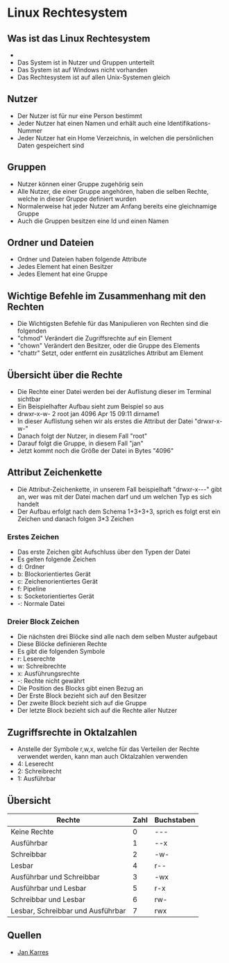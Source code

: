 # Linux Rechtesystem

## Was ist das Linux Rechtesystem
+ 
+ Das System ist in Nutzer und Gruppen unterteilt
+ Das System ist auf Windows nicht vorhanden
+ Das Rechtesystem ist auf allen Unix-Systemen gleich

## Nutzer

+ Der Nutzer ist für nur eine Person bestimmt
+ Jeder Nutzer hat einen Namen und erhält auch eine Identifikations-Nummer
+ Jeder Nutzer hat ein Home Verzeichnis, in welchen die persönlichen Daten gespeichert sind

## Gruppen

+ Nutzer können einer Gruppe zugehörig sein
+ Alle Nutzer, die einer Gruppe angehören, haben die selben Rechte, welche in dieser Gruppe definiert wurden
+ Normalerweise hat jeder Nutzer am Anfang bereits eine gleichnamige Gruppe
+ Auch die Gruppen besitzen eine Id und einen Namen

## Ordner und Dateien

+ Ordner und Dateien haben folgende Attribute
+ Jedes Element hat einen Besitzer
+ Jedes Element hat eine Gruppe

## Wichtige Befehle im Zusammenhang mit den Rechten

+ Die Wichtigsten Befehle für das Manipulieren von Rechten sind die folgenden
+ "chmod" Verändert die Zugriffsrechte auf ein Element
+ "chown" Verändert den Besitzer, oder die Gruppe des Elements
+ "chattr" Setzt, oder entfernt ein zusätzliches Attribut am Element

## Übersicht über die Rechte

+ Die Rechte einer Datei werden bei der Auflistung dieser im Terminal sichtbar
+ Ein Beispielhafter Aufbau sieht zum Beispiel so aus
+ drwxr-x-w- 2 root jan 4096 Apr 15 09:11 dirname1
+ In dieser Auflistung sehen wir als erstes die Attribut der Datei "drwxr-x-w-"
+ Danach folgt der Nutzer, in diesem Fall "root"
+ Darauf folgt die Gruppe, in diesem Fall "jan"
+ Jetzt kommt noch die Größe der Datei in Bytes "4096"

## Attribut Zeichenkette

+ Die Attribut-Zeichenkette, in unserem Fall beispielhaft "drwxr-x---" gibt an, wer was mit der Datei machen darf und um welchen Typ es sich handelt
+ Der Aufbau erfolgt nach dem Schema 1+3+3+3, sprich es folgt erst ein Zeichen und danach folgen 3*3 Zeichen

### Erstes Zeichen

+ Das erste Zeichen gibt Aufschluss über den Typen der Datei
+ Es gelten folgende Zeichen
+ d: Ordner
+ b: Blockorientiertes Gerät
+ c: Zeichenorientiertes Gerät
+ f: Pipeline
+ s: Socketorientiertes Gerät
+ -: Normale Datei

### Dreier Block Zeichen

+ Die nächsten drei Blöcke sind alle nach dem selben Muster aufgebaut
+ Diese Blöcke definieren Rechte
+ Es gibt die folgenden Symbole
+ r: Leserechte
+ w: Schreibrechte
+ x: Ausführungsrechte
+ -: Rechte nicht gewährt
+ Die Position des Blocks gibt einen Bezug an
+ Der Erste Block bezieht sich auf den Besitzer
+ Der zweite Block bezieht sich auf die Gruppe
+ Der letzte Block bezieht sich auf die Rechte aller Nutzer

## Zugriffsrechte in Oktalzahlen

+ Anstelle der Symbole r,w,x, welche für das Verteilen der Rechte verwendet werden, kann man auch Oktalzahlen verwenden
+ 4: Leserecht
+ 2: Schreibrecht
+ 1: Ausführbar

## Übersicht

|Rechte|Zahl|Buchstaben|
|-|-|-|
|Keine Rechte|0|---|
|Ausführbar|1|--x|
|Schreibbar|2|-w-|
|Lesbar|4|r--|
|Ausführbar und Schreibbar|3|-wx|
|Ausführbar und Lesbar|5|r-x|
|Schreibbar und Lesbar|6|rw-|
|Lesbar, Schreibbar und Ausführbar|7|rwx|

## Quellen
+ [Jan Karres](https://jankarres.de/2015/04/debian-linux-zugriffsrechte-system-erklaert/)
